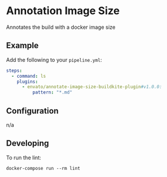 # Annotation Image Size

Annotates the build with a docker image size

## Example

Add the following to your `pipeline.yml`:

```yml
steps:
  - command: ls
    plugins:
      - envato/annotate-image-size-buildkite-plugin#v1.0.0:
          pattern: "*.md"
```

## Configuration

n/a

## Developing

To run the lint:

```shell
docker-compose run --rm lint
```
